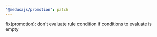 ```yaml
---
"@medusajs/promotion": patch
---
```


fix(promotion): don't evaluate rule condition if conditions to evaluate is empty
